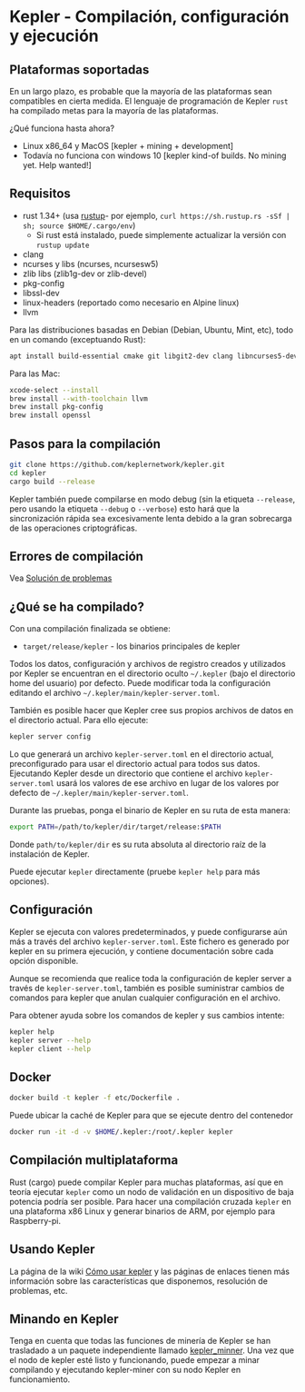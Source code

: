 # Kepler - Compilación, configuración y ejecución

## Plataformas soportadas

En un largo plazo, es probable que la mayoría de las plataformas sean compatibles en cierta medida.
El lenguaje de programación de Kepler `rust` ha compilado metas para la mayoría de las plataformas.

¿Qué funciona hasta ahora?

* Linux x86\_64 y MacOS [kepler + mining + development]
* Todavía no funciona con windows 10 [kepler kind-of builds. No mining yet. Help wanted!]

## Requisitos

* rust 1.34+ (usa [rustup]((https://www.rustup.rs/))- por ejemplo, `curl https://sh.rustup.rs -sSf | sh; source $HOME/.cargo/env`)
  * Si rust está instalado, puede simplemente actualizar la versión con  `rustup update`
* clang
* ncurses y libs (ncurses, ncursesw5)
* zlib libs (zlib1g-dev or zlib-devel)
* pkg-config
* libssl-dev
* linux-headers (reportado como necesario en Alpine linux)
* llvm

Para las distribuciones basadas en Debian (Debian, Ubuntu, Mint, etc), todo en un comando (exceptuando Rust):

```sh
apt install build-essential cmake git libgit2-dev clang libncurses5-dev libncursesw5-dev zlib1g-dev pkg-config libssl-dev llvm
```

Para las Mac:

```sh
xcode-select --install
brew install --with-toolchain llvm
brew install pkg-config
brew install openssl
```

## Pasos para la compilación

```sh
git clone https://github.com/keplernetwork/kepler.git
cd kepler
cargo build --release
```

Kepler también puede compilarse en modo debug (sin la etiqueta `--release`, pero usando la etiqueta `--debug` o `--verbose`) esto hará que la sincronización rápida sea excesivamente lenta debido a la gran sobrecarga de las operaciones criptográficas.

## Errores de compilación

Vea [Solución de problemas](https://github.com/keplernetwork/docs/wiki/Troubleshooting)

## ¿Qué se ha compilado?

Con una compilación finalizada se obtiene:

* `target/release/kepler` - los binarios principales de kepler

Todos los datos, configuración y archivos de registro creados y utilizados por Kepler se encuentran en el directorio oculto `~/.kepler` (bajo el directorio home del usuario) por defecto. Puede modificar toda la configuración editando el archivo `~/.kepler/main/kepler-server.toml`.

También es posible hacer que Kepler cree sus propios archivos de datos en el directorio actual. Para ello ejecute:

```sh
kepler server config
```

Lo que generará un archivo `kepler-server.toml` en el directorio actual, preconfigurado para usar el directorio actual para todos sus datos. Ejecutando Kepler desde un directorio que contiene el archivo `kepler-server.toml` usará los valores de ese archivo en lugar de los valores por defecto de `~/.kepler/main/kepler-server.toml`.

Durante las pruebas, ponga el binario de Kepler en su ruta de esta manera:

```sh
export PATH=/path/to/kepler/dir/target/release:$PATH
```

Donde `path/to/kepler/dir` es su ruta absoluta al directorio raíz de la instalación de Kepler.

Puede ejecutar `kepler` directamente (pruebe `kepler help` para más opciones).

## Configuración

Kepler se ejecuta con valores predeterminados, y puede configurarse aún más a través del archivo `kepler-server.toml`. Este fichero es generado por kepler en su primera ejecución, y contiene documentación sobre cada opción disponible.

Aunque se recomienda que realice toda la configuración de kepler server a través de `kepler-server.toml`, también es posible suministrar cambios de comandos para kepler que anulan cualquier configuración en el archivo.

Para obtener ayuda sobre los comandos de kepler y sus cambios intente:

```sh
kepler help
kepler server --help
kepler client --help
```

## Docker

```sh
docker build -t kepler -f etc/Dockerfile .
```

Puede ubicar la caché de Kepler para que se ejecute dentro del contenedor

```sh
docker run -it -d -v $HOME/.kepler:/root/.kepler kepler
```
## Compilación multiplataforma

Rust (cargo) puede compilar Kepler para muchas plataformas, así que en teoría ejecutar `kepler` como un nodo de validación en un dispositivo de baja potencia podría ser posible. Para hacer una compilación cruzada `kepler` en una plataforma x86 Linux y generar binarios de ARM, por ejemplo para Raspberry-pi.

## Usando Kepler

La página de la wiki [Cómo usar kepler](https://github.com/keplernetwork/docs/wiki/How-to-use-kepler) y las páginas de enlaces tienen más información sobre las características que disponemos, resolución de problemas, etc.

## Minando en Kepler

Tenga en cuenta que todas las funciones de minería de Kepler se han trasladado a un paquete independiente llamado [kepler_minner](https://github.com/keplernetwork/kepler-miner). Una vez que el nodo de kepler esté listo y funcionando, puede empezar a minar compilando y ejecutando kepler-miner con su nodo Kepler en funcionamiento.
